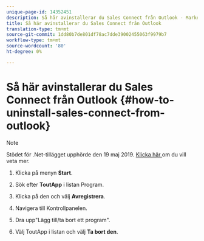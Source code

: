 ```yaml
---
unique-page-id: 14352451
description: Så här avinstallerar du Sales Connect från Outlook - Marketo Docs - produktdokumentation
title: Så här avinstallerar du Sales Connect från Outlook
translation-type: tm+mt
source-git-commit: 1dd80b7de801df78ac7dde39002455063f9979b7
workflow-type: tm+mt
source-wordcount: '80'
ht-degree: 0%

---
```



# Så här avinstallerar du Sales Connect från Outlook {#how-to-uninstall-sales-connect-from-outlook}

>[!NOTE]
>
>Stödet för .Net-tillägget upphörde den 19 maj 2019. [Klicka här ](https://nation.marketo.com/docs/DOC-7028-end-of-life-outlook-net-add-in-for-toutappmarketo-sales-connect) om du vill veta mer.

1. Klicka på menyn **Start**.

1. Sök efter **ToutApp** i listan Program.

1. Klicka på den och välj **Avregistrera**.

1. Navigera till Kontrollpanelen.

1. Dra upp&quot;Lägg till/ta bort ett program&quot;.

1. Välj ToutApp i listan och välj **Ta bort den**.
